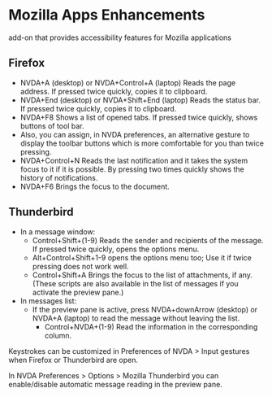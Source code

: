 # Mozilla Apps Enhancements 
 
 add-on that provides  accessibility features for Mozilla applications 
 
## Firefox 

* NVDA+A (desktop) or NVDA+Control+A (laptop) Reads the page address. If pressed twice quickly, copies it to clipboard. 
* NVDA+End (desktop) or NVDA+Shift+End (laptop) Reads the status bar. If pressed twice quickly, copies it to clipboard. 
* NVDA+F8 Shows a list of opened tabs. If pressed twice quickly, shows buttons of tool bar. 
* Also, you can assign, in NVDA preferences, an alternative gesture to display the toolbar buttons which is more comfortable for you than twice pressing. 
* NVDA+Control+N Reads the last notification and it takes the system focus to it if it is possible. By pressing two times quickly shows the history of notifications. 
* NVDA+F6 Brings the focus to the document. 
 
## Thunderbird 
 
* In a message window: 
	* Control+Shift+(1-9) Reads the sender and recipients of the message. If pressed twice quickly, opens the options menu. 
	* Alt+Control+Shift+1-9 opens the options menu too; Use it if twice pressing does not work well. 
	* Control+Shift+A Brings the focus to the list of attachments, if any. 
(These scripts are also available in the list of messages if you activate the preview pane.) 
* In messages list: 
	* If the preview pane is active, press NVDA+downArrow (desktop) or NVDA+A (laptop) to read the message without leaving the list. 
		* Control+NVDA+(1-9) Read the information in the corresponding column.

Keystrokes can be customized in  Preferences  of NVDA > Input gestures when Firefox or Thunderbird are open. 
 
In NVDA Preferences > Options > Mozilla Thunderbird you can enable/disable automatic message reading in the preview pane. 
